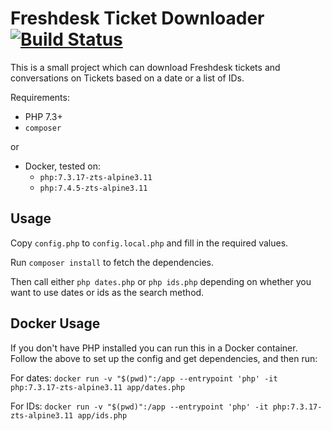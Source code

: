 Freshdesk Ticket Downloader [![Build Status](https://travis-ci.com/ElvenSpellmaker/FreshdeskTicketDownloader.svg?branch=master)](https://travis-ci.com/ElvenSpellmaker/FreshdeskTicketDownloader)
===========================
This is a small project which can download Freshdesk tickets and conversations
on Tickets based on a date or a list of IDs.

Requirements:
  - PHP 7.3+
  - `composer`

or

  - Docker, tested on:
    - `php:7.3.17-zts-alpine3.11`
	- `php:7.4.5-zts-alpine3.11`

Usage
-----
Copy `config.php` to `config.local.php` and fill in the required values.

Run `composer install` to fetch the dependencies.

Then call either `php dates.php` or `php ids.php` depending on whether you want
to use dates or ids as the search method.

Docker Usage
------------

If you don't have PHP installed you can run this in a Docker container. Follow
the above to set up the config and get dependencies, and then run:

For dates:
`docker run -v "$(pwd)":/app --entrypoint 'php' -it php:7.3.17-zts-alpine3.11 app/dates.php`

For IDs:
`docker run -v "$(pwd)":/app --entrypoint 'php' -it php:7.3.17-zts-alpine3.11 app/ids.php`
